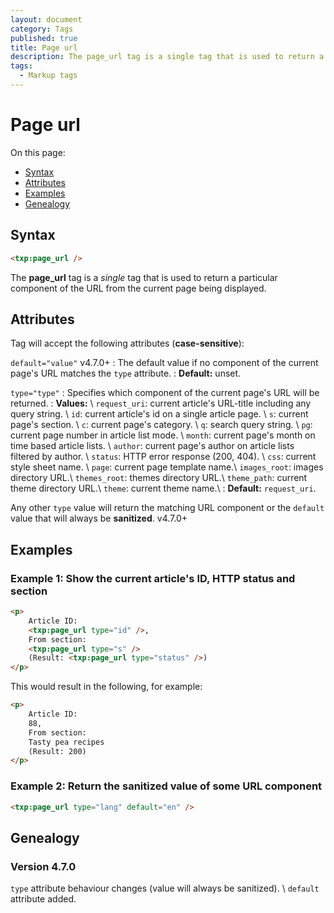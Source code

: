 ```yaml
---
layout: document
category: Tags
published: true
title: Page url
description: The page_url tag is a single tag that is used to return a particular component of the URL from the current page being displayed.
tags:
  - Markup tags
---
```


# Page url

On this page:

* [Syntax](#syntax)
* [Attributes](#attributes)
* [Examples](#examples)
* [Genealogy](#genealogy)

## Syntax

~~~ html
<txp:page_url />
~~~

The **page_url** tag is a *single* tag that is used to return a particular component of the URL from the current page being displayed.

## Attributes

Tag will accept the following attributes (**case-sensitive**):

`default="value"` <span class="footnote warning">v4.7.0+</span>
: The default value if no component of the current page's URL matches the `type` attribute.
: **Default:** unset.

`type="type"`
: Specifies which component of the current page's URL will be returned.
: **Values:** \\
`request_uri`: current article's URL-title including any query string. \\
`id`: current article's id on a single article page. \\
`s`: current page's section. \\
`c`: current page's category. \\
`q`: search query string. \\
`pg`: current page number in article list mode. \\
`month`: current page's month on time based article lists. \\
`author`: current page's author on article lists filtered by author. \\
`status`: HTTP error response (200, 404). \\
`css`: current style sheet name. \\
`page`: current page template name.\\
`images_root`: images directory URL.\\
`themes_root`: themes directory URL.\\
`theme_path`: current theme directory URL.\\
`theme`: current theme name.\\
: **Default:** `request_uri`.

Any other `type` value will return the matching URL component or the `default` value that will always be **sanitized**. <span class="footnote warning">v4.7.0+</span>

## Examples

### Example 1: Show the current article's ID, HTTP status and section

~~~ html
<p>
    Article ID:
    <txp:page_url type="id" />,
    From section:
    <txp:page_url type="s" />
    (Result: <txp:page_url type="status" />)
</p>
~~~

This would result in the following, for example:

~~~ html
<p>
    Article ID:
    88,
    From section:
    Tasty pea recipes
    (Result: 200)
</p>
~~~

### Example 2: Return the sanitized value of some URL component

~~~ html
<txp:page_url type="lang" default="en" />
~~~

## Genealogy

### Version 4.7.0

`type` attribute behaviour changes (value will always be sanitized). \\
`default` attribute added.
